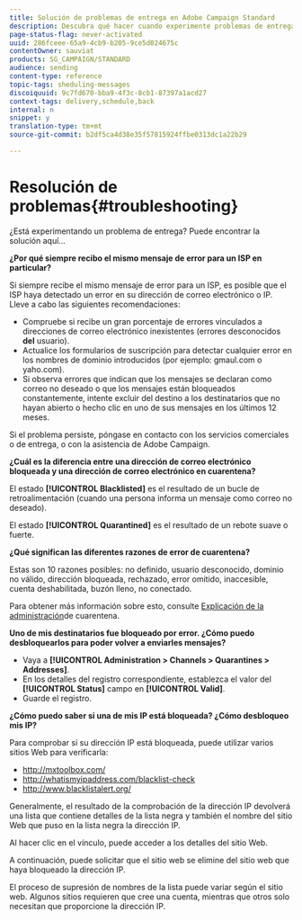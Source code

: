 ```yaml
---
title: Solución de problemas de entrega en Adobe Campaign Standard
description: Descubra qué hacer cuando experimente problemas de entrega con Adobe Campaign Standard.
page-status-flag: never-activated
uuid: 286fceee-65a9-4cb9-b205-9ce5d024675c
contentOwner: sauviat
products: SG_CAMPAIGN/STANDARD
audience: sending
content-type: reference
topic-tags: sheduling-messages
discoiquuid: 9c7fd670-bba9-4f3c-8cb1-87397a1acd27
context-tags: delivery,schedule,back
internal: n
snippet: y
translation-type: tm+mt
source-git-commit: b2df5ca4d38e35f57815924ffbe0313dc1a22b29

---
```



# Resolución de problemas{#troubleshooting}

¿Está experimentando un problema de entrega? Puede encontrar la solución aquí...

**¿Por qué siempre recibo el mismo mensaje de error para un ISP en particular?**

Si siempre recibe el mismo mensaje de error para un ISP, es posible que el ISP haya detectado un error en su dirección de correo electrónico o IP. Lleve a cabo las siguientes recomendaciones:
* Compruebe si recibe un gran porcentaje de errores vinculados a direcciones de correo electrónico inexistentes (errores desconocidos **del** usuario).
* Actualice los formularios de suscripción para detectar cualquier error en los nombres de dominio introducidos (por ejemplo: gmaul.com o yaho.com).
* Si observa errores que indican que los mensajes se declaran como correo no deseado o que los mensajes están bloqueados constantemente, intente excluir del destino a los destinatarios que no hayan abierto o hecho clic en uno de sus mensajes en los últimos 12 meses.

Si el problema persiste, póngase en contacto con los servicios comerciales o de entrega, o con la asistencia de Adobe Campaign.

**¿Cuál es la diferencia entre una dirección de correo electrónico bloqueada y una dirección de correo electrónico en cuarentena?**

El estado **[!UICONTROL Blacklisted]** es el resultado de un bucle de retroalimentación (cuando una persona informa un mensaje como correo no deseado).

El estado **[!UICONTROL Quarantined]** es el resultado de un rebote suave o fuerte.

**¿Qué significan las diferentes razones de error de cuarentena?**

Estas son 10 razones posibles: no definido, usuario desconocido, dominio no válido, dirección bloqueada, rechazado, error omitido, inaccesible, cuenta deshabilitada, buzón lleno, no conectado.

Para obtener más información sobre esto, consulte [Explicación de la administración](../../sending/using/understanding-quarantine-management.md)de cuarentena.

**Uno de mis destinatarios fue bloqueado por error. ¿Cómo puedo desbloquearlos para poder volver a enviarles mensajes?**

* Vaya a **[!UICONTROL Administration > Channels > Quarantines > Addresses]**.
* En los detalles del registro correspondiente, establezca el valor del **[!UICONTROL Status]** campo en **[!UICONTROL Valid]**.
* Guarde el registro.

**¿Cómo puedo saber si una de mis IP está bloqueada? ¿Cómo desbloqueo mis IP?**

Para comprobar si su dirección IP está bloqueada, puede utilizar varios sitios Web para verificarla:
* http://mxtoolbox.com/
* http://whatismyipaddress.com/blacklist-check
* http://www.blacklistalert.org/

Generalmente, el resultado de la comprobación de la dirección IP devolverá una lista que contiene detalles de la lista negra y también el nombre del sitio Web que puso en la lista negra la dirección IP.

Al hacer clic en el vínculo, puede acceder a los detalles del sitio Web.

A continuación, puede solicitar que el sitio web se elimine del sitio web que haya bloqueado la dirección IP.

El proceso de supresión de nombres de la lista puede variar según el sitio web. Algunos sitios requieren que cree una cuenta, mientras que otros solo necesitan que proporcione la dirección IP.
